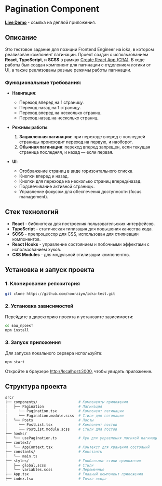 # Pagination Component

[**Live Demo**]() - ссылка на деплой приложения.

## Описание

Это тестовое задание для позиции Frontend Engineer на ioka, в котором реализован компонент пагинации. Проект создан с использованием **React**, **TypeScript**, и **SCSS** в рамках [Create React App (CRA)](https://create-react-app.dev/). В ходе работы был создан компонент для пагинации с отделением логики от UI, а также реализованы разные режимы работы пагинации.

### Функциональные требования:
- **Навигация**:
  - Переход вперед на 1 страницу.
  - Переход назад на 1 страницу.
  - Переход вперед на несколько страниц.
  - Переход назад на несколько страниц.
  
- **Режимы работы**:
  1. **Зацикленная пагинация**: при переходе вперед с последней страницы происходит переход на первую, и наоборот.
  2. **Обычная пагинация**: переход вперед запрещен, если текущая страница последняя, и назад — если первая.

- **UI**:
  - Отображение страниц в виде горизонтального списка.
  - Кнопки вперед и назад.
  - Кнопки для перехода на несколько страниц вперед/назад.
  - Подсвечивание активной страницы.
  - Управление фокусом для обеспечения доступности (focus management).

## Стек технологий

- **React** - библиотека для построения пользовательских интерфейсов.
- **TypeScript** - статическая типизация для повышения качества кода.
- **SCSS** - препроцессор для CSS, использован для стилизации компонентов.
- **React Hooks** - управление состоянием и побочными эффектами с использованием хуков.
- **CSS Modules** - для модульной стилизации компонентов.

## Установка и запуск проекта

### 1. Клонирование репозитория

```bash
git clone https://github.com/nooraiym/ioka-test.git
```

### 2. Установка зависимостей

Перейдите в директорию проекта и установите зависимости:

```bash
cd ваш_проект
npm install
```

### 3. Запуск приложения

Для запуска локального сервера используйте:

```bash
npm start
```

Откройте в браузере [http://localhost:3000](http://localhost:3000), чтобы увидеть приложение.

## Структура проекта

```bash
src/
├── components/                   # Компоненты приложения
│   ├── Pagination                # Пагинация
│     └── Pagination.tsx          # Компонент пагинации
│     └── Pagination.module.scss  # Стили для пагинации
│   └── Posts                     # Посты
│     └── PostList.tsx            # Компонент постов
│     └── PostList.module.scss    # Стили для постов
├── hooks/
│   └── usePagination.ts          # Хук для управления логикой пагинации
├── context/
│   └── AppContext.tsx            # Контекст для хранения состояний
├── constants/                    # Константы
│   └── main.ts
├── styles/                       # Глобальные стили приложения
│   ├── global.scss               # Стили
│   └── variables.scss            # Переменные
├── App.tsx                       # Главный компонент приложения
├── index.tsx                     # Точка входа
```